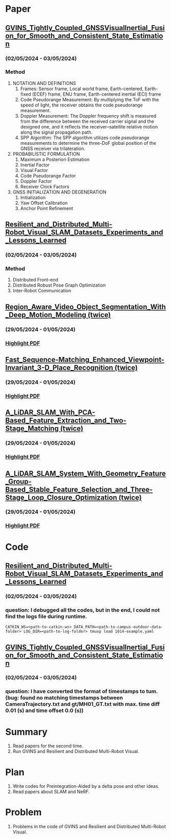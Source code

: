 # Paper
## [GVINS_Tightly_Coupled_GNSSVisualInertial_Fusion_for_Smooth_and_Consistent_State_Estimation](https://arxiv.org/abs/2103.07899)
### (02/05/2024 - 03/05/2024)
### Method
1. NOTATION AND DEFINITIONS
    1) Frames: Sensor frame, Local world frame, Earth-centered, Earth-fixed (ECEF) frame, ENU frame, Earth-centered inertial (ECI) frame
    2) Code Pseudorange Measurement: By multiplying the ToF with the speed of light, the receiver obtains the code pseudorange measurement.
    3) Doppler Measurement: The Doppler frequency shift is measured from the difference between the received carrier signal and the designed one, and it reflects the receiver–satellite relative motion along the signal propagation path.
    4) SPP Algorithm: The SPP algorithm utilizes code pseudorange measurements to determine the three-DoF global position of the GNSS receiver via trilateration.
2. PROBABILISTIC FORMULATION
    1) Maximum a Posteriori Estimation
    2) Inertial Factor
    3) Visual Factor
    4) Code Pseudorange Factor
    5) Doppler Factor
    6) Receiver Clock Factors
3. GNSS INITIALIZATION AND DEGENERATION
    1) Initialization
    2) Yaw Offset Calibration
    3) Anchor Point Refinement

## [Resilient_and_Distributed_Multi-Robot_Visual_SLAM_Datasets_Experiments_and_Lessons_Learned](https://www.researchgate.net/publication/376505892_Resilient_and_Distributed_Multi-Robot_Visual_SLAM_Datasets_Experiments_and_Lessons_Learned)
### (02/05/2024 - 03/05/2024)
### Method
1. Distributed Front-end
2. Distributed Robust Pose Graph Optimization
3. Inter-Robot Communication

## [Region_Aware_Video_Object_Segmentation_With_Deep_Motion_Modeling (twice)](Region_Aware_Video_Object_Segmentation_With_Deep_Motion_Modeling)
### (29/05/2024 - 01/05/2024)
### [Highlight PDF](https://github.com/zhangx297/2024-Weekly-Report/blob/main/paper/Region_Aware_Video_Object_Segmentation_With_Deep_Motion_Modeling%20(twice).pdf)
## [Fast_Sequence-Matching_Enhanced_Viewpoint-Invariant_3-D_Place_Recognition (twice)](https://ieeexplore.ieee.org/abstract/document/9351776)
### (29/05/2024 - 01/05/2024)
### [Highlight PDF](https://github.com/zhangx297/2024-Weekly-Report/blob/main/paper/Fast_Sequence-Matching_Enhanced_Viewpoint-Invariant_3-D_Place_Recognition%20(twice).pdf)
## [A_LiDAR_SLAM_With_PCA-Based_Feature_Extraction_and_Two-Stage_Matching (twice)](https://ieeexplore.ieee.org/document/9729241)
### (29/05/2024 - 01/05/2024)
### [Highlight PDF](https://github.com/zhangx297/2024-Weekly-Report/blob/main/paper/A_LiDAR_SLAM_With_PCA-Based_Feature_Extraction_and_Two-Stage_Matching%20(twice).pdf)
## [A_LiDAR_SLAM_System_With_Geometry_Feature_Group-Based_Stable_Feature_Selection_and_Three-Stage_Loop_Closure_Optimization (twice)](https://ieeexplore.ieee.org/document/10174668)
### (29/05/2024 - 01/05/2024)
### [Highlight PDF](https://github.com/zhangx297/2024-Weekly-Report/blob/main/paper/A_LiDAR_SLAM_System_With_Geometry_Feature_Group-Based_Stable_Feature_Selection_and_Three-Stage_Loop_Closure_Optimization%20(twice).pdf)

# Code
## [Resilient_and_Distributed_Multi-Robot_Visual_SLAM_Datasets_Experiments_and_Lessons_Learned](https://www.researchgate.net/publication/376505892_Resilient_and_Distributed_Multi-Robot_Visual_SLAM_Datasets_Experiments_and_Lessons_Learned)
### (02/05/2024 - 03/05/2024)
### question: I debugged all the codes, but in the end, I could not find the logs file during runtime.
`CATKIN_WS=<path-to-catkin-ws> DATA_PATH=<path-to-campus-outdoor-data-folder> LOG_DIR=<path-to-log-folder> tmuxp load 1014-example.yaml`

## [GVINS_Tightly_Coupled_GNSSVisualInertial_Fusion_for_Smooth_and_Consistent_State_Estimation](https://arxiv.org/abs/2103.07899)
### (02/05/2024 - 03/05/2024)
### question: I have converted the format of timestamps to tum. (bug: found no matching timestamps between CameraTrajectory.txt and gt/MH01_GT.txt with max. time diff 0.01 (s) and time offset 0.0 (s))

# Summary
1. Read papers for the second time.
2. Run GVINS and Resilient and Distributed Multi-Robot Visual.
# Plan 
1. Write codes for Preintegration-Aided by a delta pose and other ideas.
2. Read papers about SLAM and NeRF.
# Problem
1. Problems in the code of GVINS and Resilient and Distributed Multi-Robot Visual.
